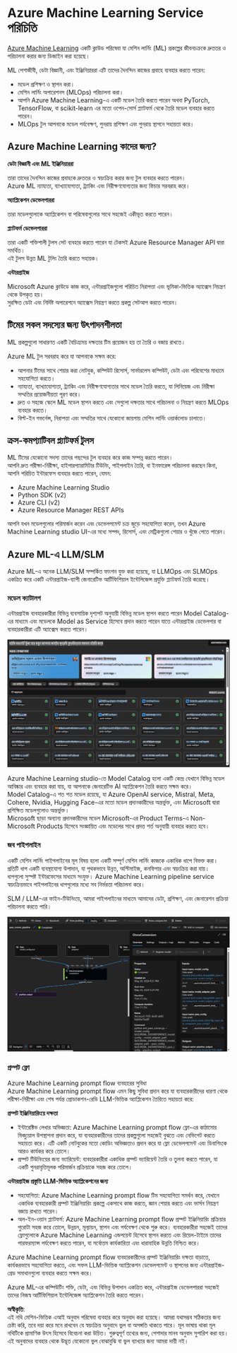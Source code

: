 # **Azure Machine Learning Service পরিচিতি**

[Azure Machine Learning](https://ml.azure.com?WT.mc_id=aiml-138114-kinfeylo) একটি ক্লাউড পরিষেবা যা মেশিন লার্নিং (ML) প্রকল্পের জীবনচক্রকে দ্রুততর ও পরিচালনা করার জন্য ডিজাইন করা হয়েছে।

ML পেশাজীবী, ডেটা বিজ্ঞানী, এবং ইঞ্জিনিয়াররা এটি তাদের দৈনন্দিন কাজের প্রবাহে ব্যবহার করতে পারেন:

- মডেল প্রশিক্ষণ ও স্থাপন করা।
- মেশিন লার্নিং অপারেশনস (MLOps) পরিচালনা করা।
- আপনি Azure Machine Learning-এ একটি মডেল তৈরি করতে পারেন অথবা PyTorch, TensorFlow, বা scikit-learn এর মতো ওপেন-সোর্স প্ল্যাটফর্ম থেকে তৈরি মডেল ব্যবহার করতে পারেন।
- MLOps টুল আপনাকে মডেল পর্যবেক্ষণ, পুনরায় প্রশিক্ষণ এবং পুনরায় স্থাপনে সহায়তা করে।

## Azure Machine Learning কাদের জন্য?

**ডেটা বিজ্ঞানী এবং ML ইঞ্জিনিয়াররা**

তারা তাদের দৈনন্দিন কাজের প্রবাহকে দ্রুততর ও স্বয়ংক্রিয় করার জন্য টুল ব্যবহার করতে পারেন।  
Azure ML ন্যায্যতা, ব্যাখ্যাযোগ্যতা, ট্র্যাকিং এবং নিরীক্ষণযোগ্যতার জন্য ফিচার সরবরাহ করে।

**অ্যাপ্লিকেশন ডেভেলপাররা**

তারা মডেলগুলোকে অ্যাপ্লিকেশন বা পরিষেবাগুলোর সাথে সহজেই একীভূত করতে পারেন।

**প্ল্যাটফর্ম ডেভেলপাররা**

তারা একটি শক্তিশালী টুলস সেট ব্যবহার করতে পারেন যা টেকসই Azure Resource Manager API দ্বারা সমর্থিত।  
এই টুলস উন্নত ML টুলিং তৈরি করতে সহায়ক।

**এন্টারপ্রাইজ**

Microsoft Azure ক্লাউডে কাজ করে, এন্টারপ্রাইজগুলো পরিচিত নিরাপত্তা এবং ভূমিকা-ভিত্তিক অ্যাক্সেস নিয়ন্ত্রণ থেকে উপকৃত হয়।  
সুরক্ষিত ডেটা এবং নির্দিষ্ট অপারেশনে অ্যাক্সেস নিয়ন্ত্রণ করতে প্রকল্প সেটআপ করতে পারেন।

## টিমের সকল সদস্যের জন্য উৎপাদনশীলতা
ML প্রকল্পগুলো সাধারণত একটি বৈচিত্র্যময় দক্ষতার টিম প্রয়োজন হয় তা তৈরি ও বজায় রাখতে।

Azure ML টুল সরবরাহ করে যা আপনাকে সক্ষম করে:
- আপনার টিমের সাথে শেয়ার করা নোটবুক, কম্পিউট রিসোর্স, সার্ভারলেস কম্পিউট, ডেটা এবং পরিবেশের মাধ্যমে সহযোগিতা করতে।
- ন্যায্যতা, ব্যাখ্যাযোগ্যতা, ট্র্যাকিং এবং নিরীক্ষণযোগ্যতার সাথে মডেল তৈরি করতে, যা লিনিয়েজ এবং নিরীক্ষা সম্মতির প্রয়োজনীয়তা পূরণ করে।
- দ্রুত ও সহজে স্কেলে ML মডেল স্থাপন করতে এবং সেগুলো দক্ষতার সাথে পরিচালনা ও নিয়ন্ত্রণ করতে MLOps ব্যবহার করতে।
- বিল্ট-ইন গভর্নেন্স, নিরাপত্তা এবং সম্মতির সাথে যেকোনো জায়গায় মেশিন লার্নিং ওয়ার্কলোড চালাতে।

## ক্রস-কমপ্যাটিবল প্ল্যাটফর্ম টুলস

ML টিমের যেকোনো সদস্য তাদের পছন্দের টুল ব্যবহার করে কাজ সম্পন্ন করতে পারেন।  
আপনি দ্রুত পরীক্ষা-নিরীক্ষা, হাইপারপ্যারামিটার টিউনিং, পাইপলাইন তৈরি, বা ইনফারেন্স পরিচালনা করছেন কিনা, আপনি পরিচিত ইন্টারফেস ব্যবহার করতে পারেন, যেমন:
- Azure Machine Learning Studio  
- Python SDK (v2)  
- Azure CLI (v2)  
- Azure Resource Manager REST APIs  

আপনি যখন মডেলগুলোর পরিমার্জন করেন এবং ডেভেলপমেন্ট চক্র জুড়ে সহযোগিতা করেন, তখন Azure Machine Learning studio UI-এর মধ্যে সম্পদ, রিসোর্স, এবং মেট্রিকগুলো শেয়ার ও খুঁজে পেতে পারেন।

## **Azure ML-এ LLM/SLM**

Azure ML-এ অনেক LLM/SLM সম্পর্কিত ফাংশন যুক্ত করা হয়েছে, যা LLMOps এবং SLMOps একত্রিত করে একটি এন্টারপ্রাইজ-ব্যাপী জেনারেটিভ আর্টিফিশিয়াল ইন্টেলিজেন্স প্রযুক্তি প্ল্যাটফর্ম তৈরি করেছে।

### **মডেল ক্যাটালগ**

এন্টারপ্রাইজ ব্যবহারকারীরা বিভিন্ন ব্যবসায়িক দৃশ্যপট অনুযায়ী বিভিন্ন মডেল স্থাপন করতে পারেন Model Catalog-এর মাধ্যমে এবং মডেলকে Model as Service হিসেবে প্রদান করতে পারেন যাতে এন্টারপ্রাইজ ডেভেলপার বা ব্যবহারকারীরা এটি অ্যাক্সেস করতে পারেন।

![models](../../../../translated_images/models.2450411eac222e539ffb55785a8f550d01be1030bd8eb67c9c4f9ae4ca5d64be.bn.png)

Azure Machine Learning studio-তে Model Catalog হলো একটি কেন্দ্র যেখানে বিভিন্ন মডেল আবিষ্কার এবং ব্যবহার করা যায়, যা আপনাকে জেনারেটিভ AI অ্যাপ্লিকেশন তৈরি করতে সক্ষম করে।  
Model Catalog-এ শত শত মডেল রয়েছে, যা Azure OpenAI service, Mistral, Meta, Cohere, Nvidia, Hugging Face-এর মতো মডেল প্রদানকারীদের অন্তর্ভুক্ত, এবং Microsoft দ্বারা প্রশিক্ষিত মডেলগুলোও অন্তর্ভুক্ত।  
Microsoft ছাড়া অন্যান্য প্রদানকারীদের মডেল Microsoft-এর Product Terms-এ Non-Microsoft Products হিসেবে সংজ্ঞায়িত এবং মডেলের সাথে প্রদত্ত শর্ত অনুযায়ী ব্যবহার করতে হবে।

### **জব পাইপলাইন**

একটি মেশিন লার্নিং পাইপলাইনের মূল বিষয় হলো একটি সম্পূর্ণ মেশিন লার্নিং কাজকে একাধিক ধাপে বিভক্ত করা।  
প্রতিটি ধাপ একটি ব্যবস্থাযোগ্য উপাদান, যা পৃথকভাবে উন্নত, অপ্টিমাইজ, কনফিগার এবং স্বয়ংক্রিয় করা যায়।  
ধাপগুলো সুস্পষ্ট ইন্টারফেসের মাধ্যমে সংযুক্ত। Azure Machine Learning pipeline service স্বয়ংক্রিয়ভাবে পাইপলাইনের ধাপগুলোর মধ্যে সব নির্ভরতা পরিচালনা করে।

SLM / LLM-এর ফাইন-টিউনিংয়ে, আমরা পাইপলাইনের মাধ্যমে আমাদের ডেটা, প্রশিক্ষণ, এবং জেনারেশন প্রক্রিয়া পরিচালনা করতে পারি।

![finetuning](../../../../translated_images/finetuning.b52e4aa971dfd8d3c668db913a2b419380533bd3a920d227ec19c078b7b3f309.bn.png)

### **প্রম্পট ফ্লো**

Azure Machine Learning prompt flow ব্যবহারের সুবিধা  
Azure Machine Learning prompt flow এমন কিছু সুবিধা প্রদান করে যা ব্যবহারকারীদের ধারণা থেকে পরীক্ষা-নিরীক্ষা এবং শেষ পর্যন্ত প্রোডাকশন-রেডি LLM-ভিত্তিক অ্যাপ্লিকেশন তৈরিতে সহায়তা করে:

**প্রম্পট ইঞ্জিনিয়ারিংয়ে দক্ষতা**

- ইন্টারেক্টিভ লেখার অভিজ্ঞতা: Azure Machine Learning prompt flow ফ্লো-এর কাঠামোর ভিজ্যুয়াল উপস্থাপনা প্রদান করে, যা ব্যবহারকারীদের তাদের প্রকল্পগুলো সহজেই বুঝতে এবং নেভিগেট করতে সহায়তা করে। এটি একটি নোটবুকের মতো কোডিং অভিজ্ঞতাও প্রদান করে যা ফ্লো ডেভেলপমেন্ট এবং ডিবাগিংকে আরও কার্যকর করে তোলে।  
- প্রম্পট টিউনিংয়ের জন্য ভ্যারিয়েন্ট: ব্যবহারকারীরা একাধিক প্রম্পট ভ্যারিয়েন্ট তৈরি ও তুলনা করতে পারেন, যা একটি পুনরাবৃত্তিমূলক পরিমার্জন প্রক্রিয়াকে সহজ করে তোলে।  

**এন্টারপ্রাইজ প্রস্তুতি LLM-ভিত্তিক অ্যাপ্লিকেশনের জন্য**

- সহযোগিতা: Azure Machine Learning prompt flow টিম সহযোগিতা সমর্থন করে, যেখানে একাধিক ব্যবহারকারী প্রম্পট ইঞ্জিনিয়ারিং প্রকল্পে একসাথে কাজ করতে, জ্ঞান শেয়ার করতে এবং ভার্সন নিয়ন্ত্রণ বজায় রাখতে পারেন।  
- অল-ইন-ওয়ান প্ল্যাটফর্ম: Azure Machine Learning prompt flow প্রম্পট ইঞ্জিনিয়ারিং প্রক্রিয়ার পুরোটা সহজ করে তোলে, উন্নয়ন, মূল্যায়ন, স্থাপন এবং পর্যবেক্ষণ থেকে শুরু করে। ব্যবহারকারীরা সহজেই তাদের ফ্লোগুলোকে Azure Machine Learning এন্ডপয়েন্ট হিসেবে স্থাপন করতে এবং রিয়েল-টাইমে তাদের পারফরম্যান্স পর্যবেক্ষণ করতে পারেন, যা সর্বোত্তম কার্যকারিতা এবং ধারাবাহিক উন্নতি নিশ্চিত করে।  

Azure Machine Learning prompt flow ব্যবহারকারীদের প্রম্পট ইঞ্জিনিয়ারিং দক্ষতা বাড়াতে, কার্যকরভাবে সহযোগিতা করতে, এবং সফল LLM-ভিত্তিক অ্যাপ্লিকেশন ডেভেলপমেন্ট ও স্থাপনের জন্য এন্টারপ্রাইজ-গ্রেড সমাধানগুলো ব্যবহার করতে সক্ষম করে।  

Azure ML-এর কম্পিউটিং শক্তি, ডেটা, এবং বিভিন্ন উপাদান একত্রিত করে, এন্টারপ্রাইজ ডেভেলপাররা সহজেই তাদের নিজস্ব আর্টিফিশিয়াল ইন্টেলিজেন্স অ্যাপ্লিকেশন তৈরি করতে পারেন।  

**অস্বীকৃতি**:  
এই নথি মেশিন-ভিত্তিক এআই অনুবাদ পরিষেবা ব্যবহার করে অনুবাদ করা হয়েছে। আমরা যথাসম্ভব সঠিকতার জন্য চেষ্টা করি, তবে দয়া করে মনে রাখবেন যে স্বয়ংক্রিয় অনুবাদে ভুল বা অসঙ্গতি থাকতে পারে। মূল ভাষায় থাকা মূল নথিটিকে প্রামাণিক উৎস হিসেবে বিবেচনা করা উচিত। গুরুত্বপূর্ণ তথ্যের জন্য, পেশাদার মানব অনুবাদ সুপারিশ করা হয়। এই অনুবাদের ব্যবহার থেকে উদ্ভূত যেকোনো ভুল বোঝাবুঝি বা ভুল ব্যাখ্যার জন্য আমরা দায়ী নই। 